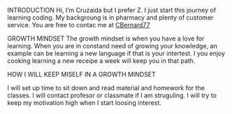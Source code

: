 INTRODUCTION
Hi, I’m Cruzaida but I prefer Z. I just start this journey of learning coding. My backgroung is in pharmacy and plenty of customer service. You are free to contac me at [CBernard77](https://github.com/CBernard77)

GROWTH MINDSET
  The growth mindset is when you have a love for learning. When you are in constand need of growing your knowledge, an example can be learning a new language if that is your intertest. I you enjoy cooking learning a new receipe a week will keep you in that path. 

HOW I WILL KEEP MISELF IN A GROWTH MINDSET

  I will set up time to sit down and read material and homework for the classes.
  I will contact profesor or classmate if I am struguling.
  I will try to keep my motivation high when I start loosing interest.

